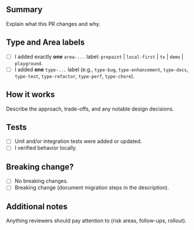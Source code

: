 ## Summary

Explain what this PR changes and why.

## Type and Area labels

- [ ] I added exactly **one** `area-...` label: `prepaint` | `local-first` | `tx` | `demo` | `playground`.
- [ ] I added **one** `type-...` label (e.g., `type-bug`, `type-enhancement`, `type-docs`, `type-test`, `type-refactor`, `type-perf`, `type-chore`).

## How it works

Describe the approach, trade-offs, and any notable design decisions.

## Tests

- [ ] Unit and/or integration tests were added or updated.
- [ ] I verified behavior locally.

## Breaking change?

- [ ] No breaking changes.
- [ ] Breaking change (document migration steps in the description).

## Additional notes

Anything reviewers should pay attention to (risk areas, follow-ups, rollout).
